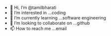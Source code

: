 - 👋 Hi, I’m @tamilbharati
- 👀 I’m interested in ...coding
- 🌱 I’m currently learning ...software engineering
- 💞️ I’m looking to collaborate on ...github
- 📫 How to reach me ...email

<!---
tamilbharati/tamilbharati is a ✨ special ✨ repository because its `README.md` (this file) appears on your GitHub profile.
You can click the Preview link to take a look at your changes.
--->
